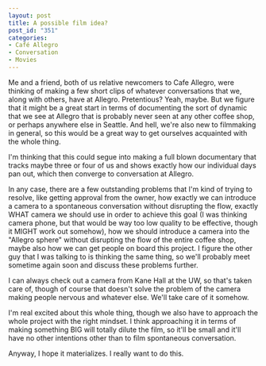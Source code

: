 ```yaml
--- 
layout: post
title: A possible film idea?
post_id: "351"
categories:
- Café Allegro
- Conversation
- Movies
---
```

Me and a friend, both of us relative newcomers to Cafe Allegro, were thinking of making a few short clips of whatever conversations that we, along with others, have at Allegro.  Pretentious?  Yeah, maybe.  But we figure that it might be a great start in terms of documenting the sort of dynamic that we see at Allegro that is probably never seen at any other coffee shop, or perhaps anywhere else in Seattle.  And hell, we're also new to filmmaking in general, so this would be a great way to get ourselves acquainted with the whole thing.

I'm thinking that this could segue into making a full blown documentary that tracks maybe three or four of us and shows exactly how our individual days pan out, which then converge to conversation at Allegro.

In any case, there are a few outstanding problems that I'm kind of trying to resolve, like getting approval from the owner, how exactly we can introduce a camera to a spontaneous conversation without disrupting the flow, exactly WHAT camera we should use in order to achieve this goal (I was thinking camera phone, but that would be way too low quality to be effective, though it MIGHT work out somehow), how we should introduce a camera into the "Allegro sphere" without disrupting the flow of the entire coffee shop, maybe also how we can get people on board this project.  I figure the other guy that I was talking to is thinking the same thing, so we'll probably meet sometime again soon and discuss these problems further.

I can always check out a camera from Kane Hall at the UW, so that's taken care of, though of course that doesn't solve the problem of the camera making people nervous and whatever else.  We'll take care of it somehow.

I'm real excited about this whole thing, though we also have to approach the whole project with the right mindset.  I think approaching it in terms of making something BIG will totally dilute the film, so it'll be small and it'll have no other intentions other than to film spontaneous conversation.

Anyway, I hope it materializes.  I really want to do this.

